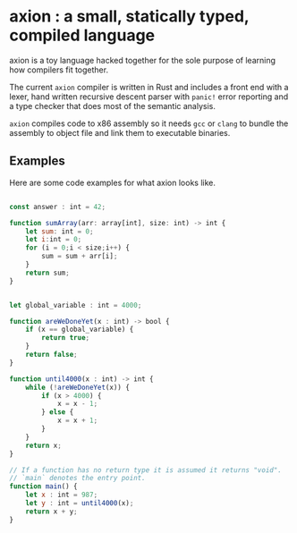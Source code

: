 # axion : a small, statically typed, compiled language

axion is a toy language hacked together for the sole purpose of learning
how compilers fit together.

The current `axion` compiler is written in Rust and includes a front end with
a lexer, hand written recursive descent parser with `panic!` error reporting and
a type checker that does most of the semantic analysis.

`axion` compiles code to x86 assembly  so it needs `gcc` or `clang` to bundle
the assembly to object file and link them to executable binaries.

## Examples

Here are some code examples for what axion looks like.

```javascript

const answer : int = 42;

function sumArray(arr: array[int], size: int) -> int {
    let sum: int = 0;
    let i:int = 0;
    for (i = 0;i < size;i++) {
        sum = sum + arr[i];
    }
    return sum;
}

```


```javascript

let global_variable : int = 4000;

function areWeDoneYet(x : int) -> bool {
    if (x == global_variable) {
        return true;
    }
    return false;
}

function until4000(x : int) -> int {
    while (!areWeDoneYet(x)) {
        if (x > 4000) {
            x = x - 1;
        } else {
            x = x + 1;
        }
    }
    return x;
}

// If a function has no return type it is assumed it returns "void".
// `main` denotes the entry point.
function main() {
    let x : int = 987;
    let y : int = until4000(x);
    return x + y;
}

```
